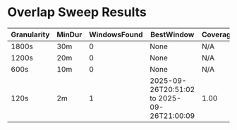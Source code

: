 # Overlap Sweep Results

| Granularity | MinDur | WindowsFound | BestWindow | Coverage | Analyses |
|-------------|--------|--------------|------------|----------|----------|
| 1800s | 30m | 0 | None | N/A | None |
| 1200s | 20m | 0 | None | N/A | None |
| 600s | 10m | 0 | None | N/A | None |
| 120s | 2m | 1 | 2025-09-26T20:51:02 to 2025-09-26T21:00:09 | 1.00 | InfoShare, Spread_Convergence, Lead_Lag |
